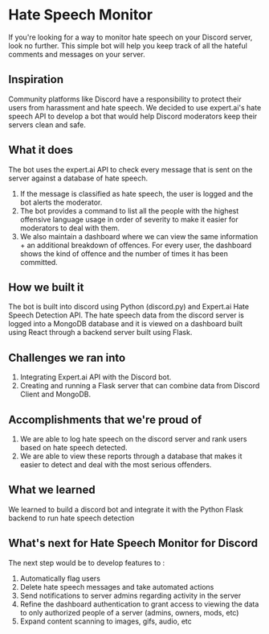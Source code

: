 # Hate Speech Monitor

If you're looking for a way to monitor hate speech on your Discord server, look no further. 
This simple bot will help you keep track of all the hateful comments and messages on your server.

## Inspiration
Community platforms like Discord have a responsibility to protect their users from harassment and hate speech. We decided to use expert.ai's hate speech API to develop a bot that would help Discord moderators keep their servers clean and safe.

## What it does
The bot uses the expert.ai API to check every message that is sent on the server against a database of hate speech. 
1. If the message is classified as hate speech, the user is logged and the bot alerts the moderator. 
2. The bot provides a command to list all the people with the highest offensive language usage in order of severity to make it easier for moderators to deal with them.
3. We also maintain a dashboard where we can view the same information + an additional breakdown of offences. For every user, the dashboard shows the kind of offence and the number of times it has been committed. 

## How we built it
The bot is built into discord using Python (discord.py) and Expert.ai Hate Speech Detection API. The hate speech data from the discord server is logged into a MongoDB database and it is viewed on a dashboard built using React through a backend server built using Flask.

## Challenges we ran into
1. Integrating Expert.ai API with the Discord bot.
2. Creating and running a Flask server that can combine data from Discord Client and MongoDB. 

## Accomplishments that we're proud of
1. We are able to log hate speech on the discord server and rank users based on hate speech detected.
2. We are able to view these reports through a database that makes it easier to detect and deal with the most serious offenders.

## What we learned
We learned to build a discord bot and integrate it with the Python Flask  backend to run hate speech detection

## What's next for Hate Speech Monitor for Discord
The next step would be to develop features to  : 
1. Automatically flag users
2. Delete hate speech messages and take automated actions
3. Send notifications to server admins regarding activity in the server
4. Refine the dashboard authentication to grant access to viewing the data to only authorized people of a server (admins, owners, mods, etc)
5. Expand content scanning to images, gifs, audio, etc
